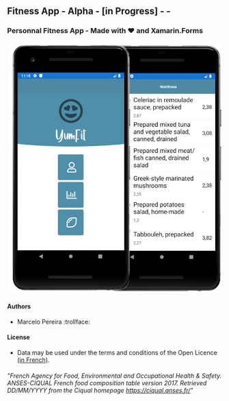 ##  Fitness App - Alpha - [in Progress] - -

### Personnal Fitness App - Made with :heart: and Xamarin.Forms



![alt text](https://github.com/marceloeatworld/EzFit/blob/master/screentest.jpg)


#### Authors
 - Marcelo Pereira :trollface:


#### License
 - Data may be used under the terms and conditions of the Open Licence [(in French)](https://www.etalab.gouv.fr/wp-content/uploads/2017/04/ETALAB-Licence-Ouverte-v2.0.pdf).



 ###### "French Agency for Food, Environmental and Occupational Health & Safety. ANSES-CIQUAL French food composition table version 2017. Retrieved DD/MM/YYYY from the Ciqual homepage https://ciqual.anses.fr/"
